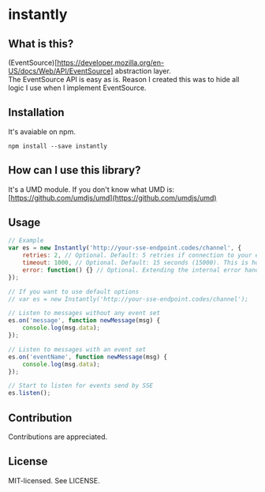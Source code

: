 instantly
======

What is this?
------
(EventSource)[https://developer.mozilla.org/en-US/docs/Web/API/EventSource] abstraction layer. <br>
The EventSource API is easy as is. Reason I created this was to hide all logic I use when I implement EventSource.

Installation
------
It's avaiable on npm.
```
npm install --save instantly
```

How can I use this library?
------
It's a UMD module. If you don't know what UMD is: [https://github.com/umdjs/umd](https://github.com/umdjs/umd)

Usage
------
```javascript
// Example
var es = new Instantly('http://your-sse-endpoint.codes/channel', {
    retries: 2, // Optional. Default: 5 retries if connection to your endpoint fails.
    timeout: 1000, // Optional. Default: 15 seconds (15000). This is how often we should do a retry
    error: function() {} // Optional. Extending the internal error handler
});

// If you want to use default options
// var es = new Instantly('http://your-sse-endpoint.codes/channel');

// Listen to messages without any event set
es.on('message', function newMessage(msg) {
    console.log(msg.data);
});

// Listen to messages with an event set
es.on('eventName', function newMessage(msg) {
    console.log(msg.data);
});

// Start to listen for events send by SSE
es.listen();
```

Contribution
------
Contributions are appreciated.

License
------
MIT-licensed. See LICENSE.
